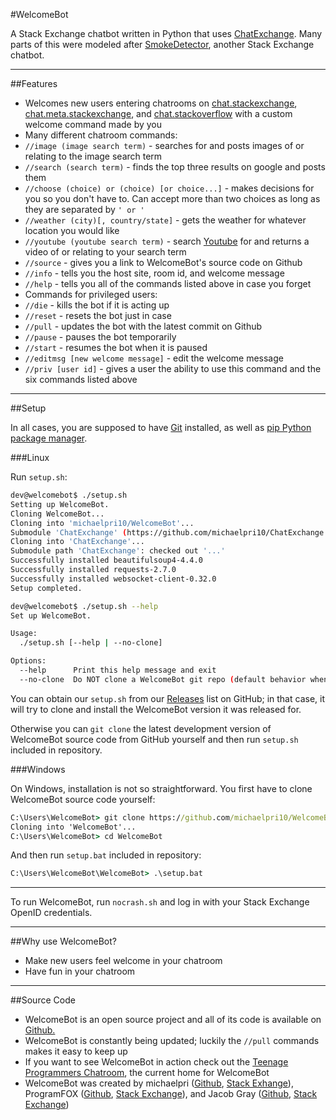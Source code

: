 #WelcomeBot

A Stack Exchange chatbot written in Python that uses [ChatExchange](https://github.com/Manishearth/ChatExchange). Many parts of this were modeled after [SmokeDetector](https://github.com/Charcoal-SE/SmokeDetector), another Stack Exchange chatbot.

---

##Features

- Welcomes new users entering chatrooms on [chat.stackexchange](http://chat.stackexchange.com), [chat.meta.stackexchange](http://chat.meta.stackexchange.com), and [chat.stackoverflow](http://chat.stackoverflow.com) with a custom welcome command made by you
- Many different chatroom commands:
 - `//image (image search term)` - searches for and posts images of or relating to the image search term
 - `//search (search term)` - finds the top three results on google and posts them
 - `//choose (choice) or (choice) [or choice...]` - makes decisions for you so you don't have to. Can accept more than two choices as long as they are separated by `' or '`
 - `//weather (city)[, country/state]` - gets the weather for whatever location you would like
 - `//youtube (youtube search term)` - search [Youtube](https://www.youtube.com/) for and returns a video of or relating to your search term
 - `//source` - gives you a link to WelcomeBot's source code on Github
 - `//info` - tells you the host site, room id, and welcome message
 - `//help` - tells you all of the commands listed above in case you forget
- Commands for privileged users:
 - `//die` - kills the bot if it is acting up
 - `//reset` - resets the bot just in case
 - `//pull` - updates the bot with the latest commit on Github
 - `//pause` - pauses the bot temporarily
 - `//start` - resumes the bot when it is paused
 - `//editmsg [new welcome message]` - edit the welcome message
 - `//priv [user id]` - gives a user the ability to use this command and the six commands listed above

---

##Setup

In all cases, you are supposed to have [Git](http://git-scm.com/) installed, as well as
[pip Python package manager](https://pip.pypa.io/en/latest/installing.html#install-pip).

###Linux

Run `setup.sh`:

```sh
dev@welcomebot$ ./setup.sh
Setting up WelcomeBot.
Cloning WelcomeBot...
Cloning into 'michaelpri10/WelcomeBot'...
Submodule 'ChatExchange' (https://github.com/michaelpri10/ChatExchange.git) registered for path 'ChatExchange'
Cloning into 'ChatExchange'...
Submodule path 'ChatExchange': checked out '...'
Successfully installed beautifulsoup4-4.4.0
Successfully installed requests-2.7.0
Successfully installed websocket-client-0.32.0
Setup completed.

dev@welcomebot$ ./setup.sh --help
Set up WelcomeBot.

Usage:
  ./setup.sh [--help | --no-clone]

Options:
  --help      Print this help message and exit
  --no-clone  Do NOT clone a WelcomeBot git repo (default behavior when inside a repo)

```

You can obtain our `setup.sh` from our [Releases](https://github.com/michaelpri10/WelcomeBot/releases)
list on GitHub; in that case, it will try to clone and install the WelcomeBot version it was released for.

Otherwise you can `git clone` the latest development version of WelcomeBot source code from GitHub
yourself and then run `setup.sh` included in repository.

###Windows

On Windows, installation is not so straightforward. You first have to clone WelcomeBot source code yourself:

```cmd
C:\Users\WelcomeBot> git clone https://github.com/michaelpri10/WelcomeBot.git
Cloning into 'WelcomeBot'...
C:\Users\WelcomeBot> cd WelcomeBot
```

And then run `setup.bat` included in repository:

```cmd
C:\Users\WelcomeBot\WelcomeBot> .\setup.bat
```

---

To run WelcomeBot, run `nocrash.sh` and log in with your Stack Exchange OpenID credentials.

---

##Why use WelcomeBot?

- Make new users feel welcome in your chatroom
- Have fun in your chatroom

---

##Source Code

- WelcomeBot is an open source project and all of its code is available on [Github.](https://github.com/michaelpri10/WelcomeBot)
- WelcomeBot is constantly being updated; luckily the `//pull` commands makes it easy to keep up
- If you want to see WelcomeBot in action check out the [Teenage Programmers Chatroom](http://chat.stackoverflow.com/rooms/22091/teenage-programmers-chatroom), the current home for WelcomeBot
- WelcomeBot was created by michaelpri ([Github](https://github.com/michaelpri10), [Stack Exhange](http://stackexchange.com/users/4642421/michaelpri)), ProgramFOX ([Github](https://github.com/programfox), [Stack Exchange](http://stackexchange.com/users/3094403/programfox)), and Jacob Gray ([Github](https://github.com/Jacob-Gray), [Stack Exchange](http://stackexchange.com/users/3984803/jacob-gray))
